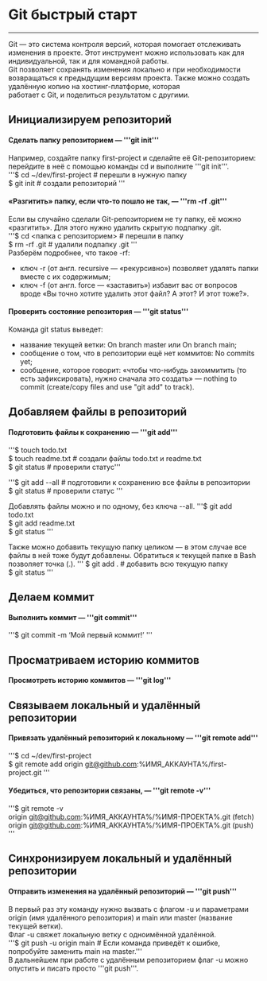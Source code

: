 # Git быстрый старт

---

Git — это система контроля версий, которая помогает отслеживать изменения в проекте. Этот инструмент можно использовать как для индивидуальной, так и для командной работы.  
Git позволяет сохранять изменения локально и при необходимости возвращаться к предыдущим версиям проекта. Также можно создать удалённую копию на хостинг-платформе, которая  
работает с Git, и поделиться результатом с другими.


## Инициализируем репозиторий
#### Сделать папку репозиторием — '''git init'''  
Например, создайте папку first-project и сделайте её Git-репозиторием: перейдите в неё с помощью команды cd и выполните '''git init'''.  
'''$ cd ~/dev/first-project # перешли в нужную папку  
$ git init # создали репозиторий '''  

#### «Разгитить» папку, если что-то пошло не так, — '''rm -rf .git'''  
Если вы случайно сделали Git-репозиторием не ту папку, её можно «разгитить». Для этого нужно удалить скрытую подпапку .git.  
'''$ cd <папка с репозиторием> # перешли в папку  
$ rm -rf .git # удалили подпапку .git '''  
Разберём подробнее, что такое -rf:  
* ключ -r (от англ. recursive — «рекурсивно») позволяет удалять папки вместе с их содержимым;  
* ключ -f (от англ. force — «заставить») избавит вас от вопросов вроде «Вы точно хотите удалить этот файл? А этот? И этот тоже?».  

#### Проверить состояние репозитория — '''git status'''  
Команда git status выведет:  
* название текущей ветки: On branch master или On branch main;  
* сообщение о том, что в репозитории ещё нет коммитов: No commits yet;  
* сообщение, которое говорит: «чтобы что-нибудь закоммитить (то есть зафиксировать), нужно сначала это создать» — nothing to commit (create/copy files and use "git add" to track).  


## Добавляем файлы в репозиторий
#### Подготовить файлы к сохранению — '''git add'''  

'''$ touch todo.txt  
$ touch readme.txt # создали файлы todo.txt и readme.txt  
$ git status # проверили статус'''  

'''$ git add --all # подготовили к сохранению все файлы в репозитории  
$ git status # проверили статус ''' 

Добавлять файлы можно и по одному, без ключа --all.
'''$ git add todo.txt  
$ git add readme.txt  
$ git status '''  

Также можно добавить текущую папку целиком — в этом случае все файлы в ней тоже будут добавлены. Обратиться к текущей папке в Bash позволяет точка (.).
''' $ git add . # добавить всю текущую папку  
$ git status '''  


## Делаем коммит
#### Выполнить коммит — '''git commit'''  
'''$ git commit -m ‘Мой первый коммит!’ '''  


## Просматриваем историю коммитов
#### Просмотреть историю коммитов — '''git log'''  


## Связываем локальный и удалённый репозитории
#### Привязать удалённый репозиторий к локальному — '''git remote add'''  
'''$ cd ~/dev/first-project  
$ git remote add origin git@github.com:%ИМЯ_АККАУНТА%/first-project.git '''  

#### Убедиться, что репозитории связаны, — '''git remote -v'''  
'''$ git remote -v  
origin    git@github.com:%ИМЯ_АККАУНТА%/%ИМЯ-ПРОЕКТА%.git (fetch)  
origin    git@github.com:%ИМЯ_АККАУНТА%/%ИМЯ-ПРОЕКТА%.git (push) '''  


## Синхронизируем локальный и удалённый репозитории  
#### Отправить изменения на удалённый репозиторий — '''git push'''  
В первый раз эту команду нужно вызвать с флагом -u и параметрами origin (имя удалённого репозитория) и main или master (название текущей ветки).   
Флаг -u свяжет локальную ветку с одноимённой удалённой.  
'''$ git push -u origin main # Если команда приведёт к ошибке, попробуйте заменить main на master.'''  
В дальнейшем при работе с удалённым репозиторием флаг -u можно опустить и писать просто '''git push'''.
  
						